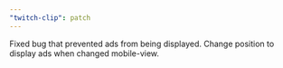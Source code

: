 ```yaml
---
"twitch-clip": patch
---
```


Fixed bug that prevented ads from being displayed. Change position to display ads when changed mobile-view.
